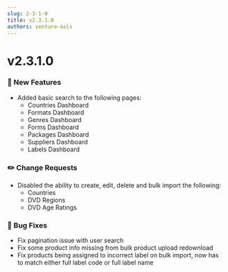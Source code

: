 ```yaml
---
slug: 2-3-1-0
title: v2.3.1.0
authors: venture-axis
---
```


# v2.3.1.0
### 🚀 New Features
- Added basic search to the following pages:
    - Countries Dashboard
    - Formats Dashboard
    - Genres Dashboard
    - Forms Dashboard
    - Packages Dashboard
    - Suppliers Dashboard
    - Labels Dashboard

### ✏️ Change Requests
- Disabled the ability to create, edit, delete and bulk import the following:
    - Countries
    - DVD Regions
    - DVD Age Ratings

### 🐛 Bug Fixes
- Fix pagination issue with user search
- Fix some product info missing from bulk product upload redownload
- Fix products being assigned to incorrect label on bulk import, now has to match either full label code or full label name